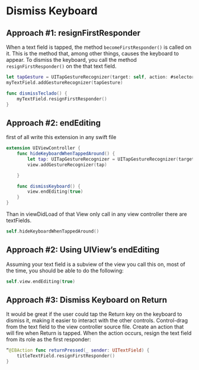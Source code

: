 # Dismiss Keyboard

## Approach #1: resignFirstResponder

When a text field is tapped, the method `becomeFirstResponder()` is called on it. This is the method that, among other things, causes the keyboard to appear. To dismiss the keyboard, you call the method `resignFirstResponder()` on the that text field.

```swift
let tapGesture = UITapGestureRecognizer(target: self, action: #selector(dismissTeclado))
myTextField.addGestureRecognizer(tapGesture)

func dismissTeclado() {
    myTextField.resignFirstResponder()
}
```

## Approach #2: endEditing

first of all write this extension in any swift file

```swift
extension UIViewController {
    func hideKeyboardWhenTappedAround() {
        let tap: UITapGestureRecognizer = UITapGestureRecognizer(target: self, action: #selector(UIViewController.dismissKeyboard))
        view.addGestureRecognizer(tap)

    }

    func dismissKeyboard() {
        view.endEditing(true)
    }
}
```

Than in viewDidLoad of that View only call in any view controller there are textFields.

```swift
self.hideKeyboardWhenTappedAround()
```

## Approach #2: Using UIView’s endEditing

Assuming your text field is a subview of the view you call this on, most of the time, you should be able to do the following:

```swift
self.view.endEditing(true)
```

## Approach #3: Dismiss Keyboard on Return

It would be great if the user could tap the Return key on the keyboard to dismiss it, making it easier to interact with the other controls.
Control-drag from the text field to the view controller source file. Create an action that will fire when Return is tapped. When the action occurs, resign the text field from its role as the first responder:

```swift
“@IBAction func returnPressed(_ sender: UITextField) {
    titleTextField.resignFirstResponder()
}
```
